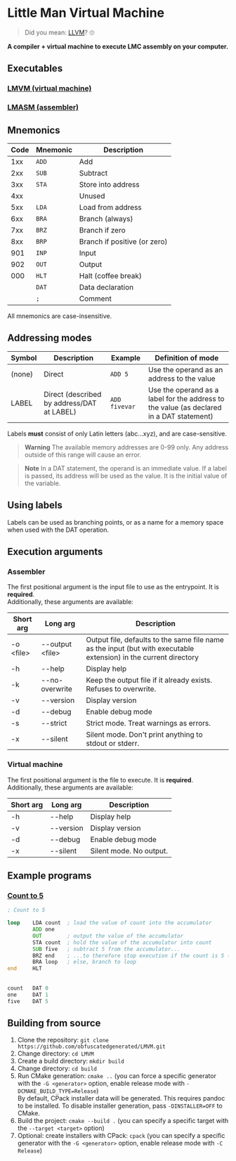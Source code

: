# Little Man Virtual Machine

> Did you mean: [LLVM](https://llvm.org/)? 🙄

**A compiler + virtual machine to execute LMC assembly on your computer.**

## Executables

### [LMVM (virtual machine)](src/vm)
### [LMASM (assembler)](src/assembler)

## Mnemonics

| Code | Mnemonic | Description                  |
|------|----------|------------------------------|
| 1xx  | `ADD`    | Add                          |
| 2xx  | `SUB`    | Subtract                     |
| 3xx  | `STA`    | Store into address           |
| 4xx  |          | Unused                       |
| 5xx  | `LDA`    | Load from address            |
| 6xx  | `BRA`    | Branch (always)              |
| 7xx  | `BRZ`    | Branch if zero               |
| 8xx  | `BRP`    | Branch if positive (or zero) |
| 901  | `INP`    | Input                        |
| 902  | `OUT`    | Output                       |
| 000  | `HLT`    | Halt (coffee break)          |
|      | `DAT`    | Data declaration             |
|      | `;`      | Comment                      |

All mnemonics are case-insensitive.

<!-- TODO: possibly at OTC: 922 from peter higginson's lmc to the standard mnemonics -->

## Addressing modes

| Symbol | Description                                | Example       | Definition of mode                                                                       |
|--------|--------------------------------------------|---------------|------------------------------------------------------------------------------------------|
| (none) | Direct                                     | `ADD 5`       | Use the operand as an address to the value                                               |
| LABEL  | Direct (described by address/DAT at LABEL) | `ADD fivevar` | Use the operand as a label for the address to the value (as declared in a DAT statement) |

Labels **must** consist of only Latin letters (abc...xyz), and are case-sensitive.

> **Warning** The available memory addresses are 0-99 only. Any address outside of this range will cause an error.

> **Note** In a DAT statement, the operand is an immediate value. If a label is passed, its address will be used as the value. It is the initial value of the variable.

## Using labels

Labels can be used as branching points, or as a name for a memory space when used with the DAT operation.

## Execution arguments

<!-- TODO: either marker comment or command flag to force INP to be limited to 0-999. by default it can be between MIN_INT and MAX_INT -->

### Assembler

The first positional argument is the input file to use as the entrypoint. It is **required**.<br />
Additionally, these arguments are available:

| Short arg  | Long arg         | Description                                                                                                       |
|------------|------------------|-------------------------------------------------------------------------------------------------------------------|
| -o \<file> | --output \<file> | Output file, defaults to the same file name as the input (but with executable extension) in the current directory |
| -h         | --help           | Display help                                                                                                      |
| -k         | --no-overwrite   | Keep the output file if it already exists. Refuses to overwrite.                                                  |
| -v         | --version        | Display version                                                                                                   |
| -d         | --debug          | Enable debug mode                                                                                                 |
| -s         | --strict         | Strict mode. Treat warnings as errors.                                                                            |
| -x         | --silent         | Silent mode. Don't print anything to stdout or stderr.                                                            |

<!-- TODO: option to allow large or negative operands -->

### Virtual machine

The first positional argument is the file to execute. It is **required**.<br />
Additionally, these arguments are available:

| Short arg  | Long arg           | Description               |
|------------|--------------------|---------------------------|
| -h         | --help             | Display help              |
| -v         | --version          | Display version           |
| -d         | --debug            | Enable debug mode         |
| -x         | --silent           | Silent mode. No output.   |

## Example programs

### [Count to 5](examples/count_to_5.lmasm)

```asm
; Count to 5

loop    LDA count  ; load the value of count into the accumulator
        ADD one
        OUT        ; output the value of the accumulator
        STA count  ; hold the value of the accumulator into count
        SUB five   ; subtract 5 from the accumulator...
        BRZ end    ; ...to therefore stop execution if the count is 5 (ACC=0)
        BRA loop   ; else, branch to loop
end     HLT
        
        
count   DAT 0
one     DAT 1
five    DAT 5
```

## Building from source

1. Clone the repository: `git clone https://github.com/obfuscatedgenerated/LMVM.git`
2. Change directory: `cd LMVM`
3. Create a build directory: `mkdir build`
4. Change directory: `cd build`
5. Run CMake generation: `cmake ..` (you can force a specific generator with the `-G <generator>` option, enable release mode with `-DCMAKE_BUILD_TYPE=Release`)<br>
By default, CPack installer data will be generated. This requires pandoc to be installed. To disable installer generation, pass `-DINSTALLER=OFF` to CMake.
6. Build the project: `cmake --build .` (you can specify a specific target with the `--target <target>` option)
7. Optional: create installers with CPack: `cpack` (you can specify a specific generator with the `-G <generator>` option, enable release mode with `-C Release`)
